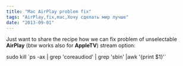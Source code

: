 ```yaml
---
title: "Mac AirPlay problem fix"
tags: "AirPlay,fix,mac,Хочу сделать мир лучше"
date: "2013-09-01"
---
```


Just want to share the recipe how we can fix problem of unselectable **AirPlay** (btw works also for **AppleTV**) stream option:

sudo kill \`ps -ax | grep 'coreaudiod' | grep 'sbin' |awk '{print $1}'\`
